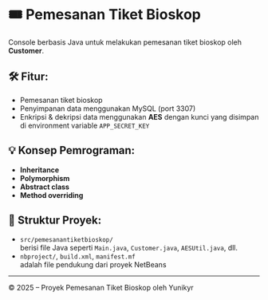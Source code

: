# 🎟️ Pemesanan Tiket Bioskop

Console berbasis Java untuk melakukan pemesanan tiket bioskop oleh **Customer**.

## 🛠️ Fitur:
- Pemesanan tiket bioskop
- Penyimpanan data menggunakan MySQL (port 3307)
- Enkripsi & dekripsi data menggunakan **AES** dengan kunci yang disimpan di environment variable `APP_SECRET_KEY`

## 💡 Konsep Pemrograman:
- **Inheritance**
- **Polymorphism**
- **Abstract class**
- **Method overriding**

## 📂 Struktur Proyek:
- `src/pemesanantiketbioskop/`  
  berisi file Java seperti `Main.java`, `Customer.java`, `AESUtil.java`, dll.
- `nbproject/`, `build.xml`, `manifest.mf`  
  adalah file pendukung dari proyek NetBeans

---

© 2025 – Proyek Pemesanan Tiket Bioskop oleh Yunikyr
